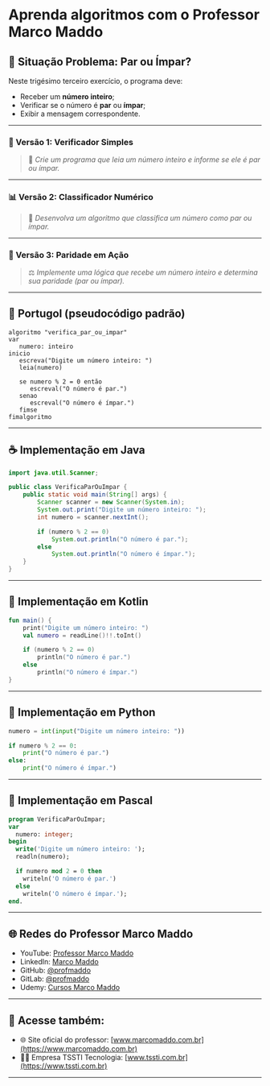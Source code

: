 # Aprenda algoritmos com o Professor Marco Maddo

## 🧠 Situação Problema: Par ou Ímpar?

Neste trigésimo terceiro exercício, o programa deve:

- Receber um **número inteiro**;
- Verificar se o número é **par** ou **ímpar**;
- Exibir a mensagem correspondente.

---

### 🔄 Versão 1: Verificador Simples
> 🔢 *Crie um programa que leia um número inteiro e informe se ele é par ou ímpar.*

---

### 📊 Versão 2: Classificador Numérico
> 🧠 *Desenvolva um algoritmo que classifica um número como par ou ímpar.*

---

### 👀 Versão 3: Paridade em Ação
> ⚖️ *Implemente uma lógica que recebe um número inteiro e determina sua paridade (par ou ímpar).*

---

## 💬 Portugol (pseudocódigo padrão)

```portugol
algoritmo "verifica_par_ou_impar"
var
   numero: inteiro
inicio
   escreva("Digite um número inteiro: ")
   leia(numero)

   se numero % 2 = 0 então
      escreval("O número é par.")
   senao
      escreval("O número é ímpar.")
   fimse
fimalgoritmo
```

---

## ☕ Implementação em Java

```java
import java.util.Scanner;

public class VerificaParOuImpar {
    public static void main(String[] args) {
        Scanner scanner = new Scanner(System.in);
        System.out.print("Digite um número inteiro: ");
        int numero = scanner.nextInt();

        if (numero % 2 == 0)
            System.out.println("O número é par.");
        else
            System.out.println("O número é ímpar.");
    }
}
```

---

## 💙 Implementação em Kotlin

```kotlin
fun main() {
    print("Digite um número inteiro: ")
    val numero = readLine()!!.toInt()

    if (numero % 2 == 0)
        println("O número é par.")
    else
        println("O número é ímpar.")
}
```

---

## 🐍 Implementação em Python

```python
numero = int(input("Digite um número inteiro: "))

if numero % 2 == 0:
    print("O número é par.")
else:
    print("O número é ímpar.")
```

---

## 🧙 Implementação em Pascal

```pascal
program VerificaParOuImpar;
var
  numero: integer;
begin
  write('Digite um número inteiro: ');
  readln(numero);

  if numero mod 2 = 0 then
    writeln('O número é par.')
  else
    writeln('O número é ímpar.');
end.
```

---

## 🌐 Redes do Professor Marco Maddo

- YouTube: [Professor Marco Maddo](https://www.youtube.com/@ProfessorMarcoMaddo)
- LinkedIn: [Marco Maddo](https://www.linkedin.com/in/marcomaddo/)
- GitHub: [@profmaddo](https://github.com/profmaddo)
- GitLab: [@profmaddo](https://gitlab.com/profmaddo)
- Udemy: [Cursos Marco Maddo](https://www.udemy.com/user/marcomaddo/)

---

## 🚀 Acesse também:

- 🌐 Site oficial do professor: [www.marcomaddo.com.br](https://www.marcomaddo.com.br)
- 🧑‍💼 Empresa TSSTI Tecnologia: [www.tssti.com.br](https://www.tssti.com.br)

---
